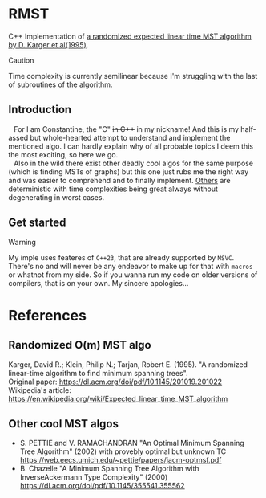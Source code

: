 # RMST
  C++ Implementation of [a randomized expected linear time MST algorithm by D. Karger et al(1995)](./README.md#randomized-om-mst-algo).
>[!CAUTION]
>Time complexity is currently semilinear because I'm struggling with the last of subroutines of the algorithm.
  
## Introduction 
&ensp; For I am Constantine, the "C" ~~in C++~~ in my nickname! And this is my half-assed but whole-hearted attempt to understand and implement the mentioned algo. I can hardly explain why of all probable topics I deem this the most exciting, so here we go.  
&ensp; Also in the wild there exist other deadly cool algos for the same purpose (which is finding MSTs of graphs) but this one just rubs me the right way and was easier to comprehend and to finally implement. [Others](./README.md#other-cool-mst-algos) are deterministic with time complexities being great always without degenerating in worst cases.
  
## Get started
>[!WARNING]
>My imple uses feateres of `C++23`, that are already supported by `MSVC`. There's no and will never be any endeavor to make up for that with `macros` or whatnot from my side. So if you wanna run my code on older versions of compilers, that is on your own. My sincere apologies...

# References
## Randomized O(m) MST algo
Karger, David R.; Klein, Philip N.; Tarjan, Robert E. (1995). "A randomized linear-time algorithm to find minimum spanning trees".  
Original paper: https://dl.acm.org/doi/pdf/10.1145/201019.201022  
Wikipedia's article: https://en.wikipedia.org/wiki/Expected_linear_time_MST_algorithm
## Other cool MST algos
* S. PETTIE and V. RAMACHANDRAN "An Optimal Minimum Spanning Tree Algorithm" (2002) with provebly optimal but unknown TC
  https://web.eecs.umich.edu/~pettie/papers/jacm-optmsf.pdf
* B. Chazelle "A Minimum Spanning Tree Algorithm with InverseAckermann Type Complexity" (2000)
  https://dl.acm.org/doi/pdf/10.1145/355541.355562
